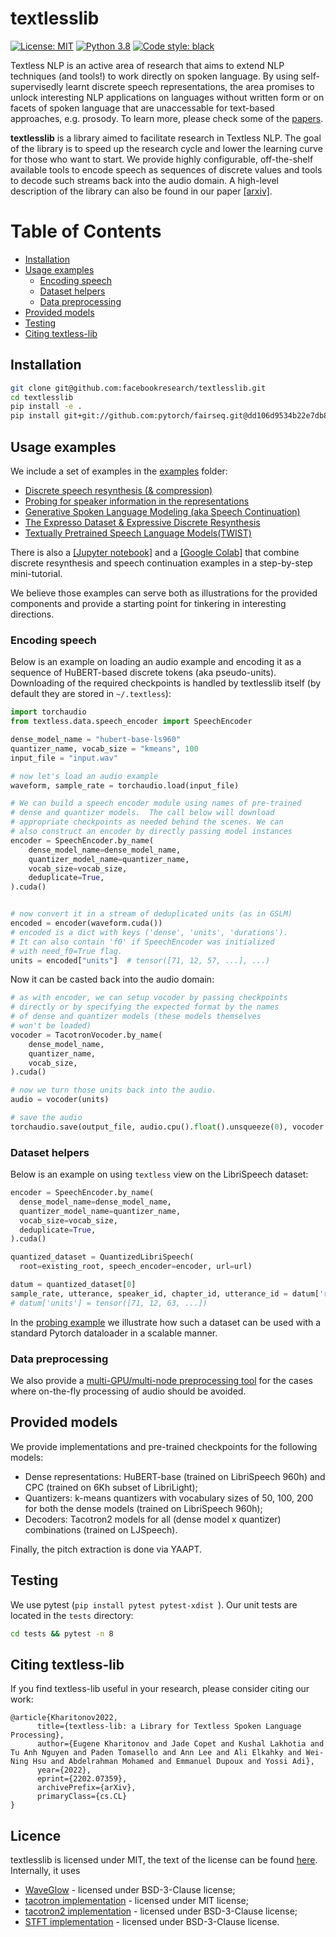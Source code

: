 # textlesslib

[![License: MIT](https://img.shields.io/badge/License-MIT-yellow.svg)](https://opensource.org/licenses/MIT) [![Python 3.8](https://img.shields.io/badge/python-3.8-blue.svg)](https://www.python.org/downloads/release/python-380/) [![Code style: black](https://img.shields.io/badge/code%20style-black-000000.svg)](https://github.com/psf/black)

Textless NLP is an active area of research that aims to extend NLP techniques (and tools!) to work directly on spoken language. By using self-supervisedly
learnt discrete speech representations, the area promises to unlock interesting NLP applications on languages without written form or on facets of spoken
language that are unaccessable for text-based approaches, e.g. prosody. To learn more, please check some of the [papers](https://speechbot.github.io/).

**textlesslib** is a library aimed to facilitate research in Textless NLP. The goal of the library is to speed up the research cycle and
lower the learning curve for those who want to start. We provide highly configurable, off-the-shelf available tools to encode speech
as sequences of discrete values and tools to decode such streams back into the audio domain. A high-level description of the library can also be
found in our paper [[arxiv]](https://arxiv.org/abs/2202.07359).


Table of Contents
=================

   * [Installation](#installation)
   * [Usage examples](#usage-examples)
      * [Encoding speech](#encoding-speech)
      * [Dataset helpers](#dataset-helpers)
      * [Data preprocessing](#data-preprocessing)
   * [Provided models](#provided-models)
   * [Testing](#testing)
   * [Citing textless-lib](#citing-textless-lib)


## Installation
```bash
git clone git@github.com:facebookresearch/textlesslib.git
cd textlesslib
pip install -e .
pip install git+git://github.com:pytorch/fairseq.git@dd106d9534b22e7db859a6b87ffd7780c38341f8
```

## Usage examples
We include a set of examples in the [examples](./examples) folder:
*  [Discrete speech resynthesis (& compression)](./examples/resynthesis/)
*  [Probing for speaker information in the representations](./examples/speaker_probing/)
*  [Generative Spoken Language Modeling (aka Speech Continuation)](./examples/gslm/)
*  [The Expresso Dataset & Expressive Discrete Resynthesis](./examples/expresso/)
*  [Textually Pretrained Speech Language Models(TWIST)](./examples/twist/)

There is also a [[Jupyter notebook]](./examples/resynthesis_and_continuation.ipynb) and a [[Google Colab]](https://colab.research.google.com/github/facebookresearch/textlesslib/blob/main/examples/resynthesis_and_continuation.ipynb) that combine discrete resynthesis and speech continuation examples in a step-by-step mini-tutorial.

We believe those examples can serve both as illustrations for the provided components and provide
a starting point for tinkering in interesting directions.

### Encoding speech
Below is an example on loading an audio example and encoding it as a sequence of HuBERT-based discrete tokens (aka pseudo-units).
Downloading of the required checkpoints is handled by textlesslib itself (by default they are stored in `~/.textless`):

```python
import torchaudio
from textless.data.speech_encoder import SpeechEncoder

dense_model_name = "hubert-base-ls960"
quantizer_name, vocab_size = "kmeans", 100
input_file = "input.wav"

# now let's load an audio example
waveform, sample_rate = torchaudio.load(input_file)

# We can build a speech encoder module using names of pre-trained
# dense and quantizer models.  The call below will download
# appropriate checkpoints as needed behind the scenes. We can
# also construct an encoder by directly passing model instances
encoder = SpeechEncoder.by_name(
    dense_model_name=dense_model_name,
    quantizer_model_name=quantizer_name,
    vocab_size=vocab_size,
    deduplicate=True,
).cuda()


# now convert it in a stream of deduplicated units (as in GSLM)
encoded = encoder(waveform.cuda())
# encoded is a dict with keys ('dense', 'units', 'durations').
# It can also contain 'f0' if SpeechEncoder was initialized
# with need_f0=True flag.
units = encoded["units"]  # tensor([71, 12, 57, ...], ...)
```
Now it can be casted back into the audio domain:

```python
# as with encoder, we can setup vocoder by passing checkpoints
# directly or by specifying the expected format by the names
# of dense and quantizer models (these models themselves
# won't be loaded)
vocoder = TacotronVocoder.by_name(
    dense_model_name,
    quantizer_name,
    vocab_size,
).cuda()

# now we turn those units back into the audio.
audio = vocoder(units)

# save the audio
torchaudio.save(output_file, audio.cpu().float().unsqueeze(0), vocoder.output_sample_rate)
```
### Dataset helpers
Below is an example on using `textless` view on the LibriSpeech dataset:
```python
encoder = SpeechEncoder.by_name(
  dense_model_name=dense_model_name,
  quantizer_model_name=quantizer_name,
  vocab_size=vocab_size,
  deduplicate=True,
).cuda()

quantized_dataset = QuantizedLibriSpeech(
  root=existing_root, speech_encoder=encoder, url=url)

datum = quantized_dataset[0]
sample_rate, utterance, speaker_id, chapter_id, utterance_id = datum['rest']
# datum['units'] = tensor([71, 12, 63, ...])
```
In the [probing example](./examples/speaker_probing/) we illustrate how such a dataset
can be used with a standard Pytorch dataloader in a scalable manner.

### Data preprocessing
We also provide a [multi-GPU/multi-node preprocessing tool](tools/distributed_transcribe/)
for the cases where on-the-fly processing of audio should be avoided.

## Provided models
We provide implementations and pre-trained checkpoints for the following models:

* Dense representations: HuBERT-base (trained on LibriSpeech 960h) and CPC (trained on 6Kh subset of LibriLight);
* Quantizers: k-means quantizers with vocabulary sizes of 50, 100, 200 for both the dense models (trained on LibriSpeech 960h);
* Decoders: Tacotron2 models for all (dense model x quantizer) combinations (trained on LJSpeech).

Finally, the pitch extraction is done via YAAPT.

## Testing
We use pytest (`pip install pytest pytest-xdist `). Our unit tests are located in the `tests` directory:
```bash
cd tests && pytest -n 8
```

## Citing textless-lib
If you find textless-lib useful in your research, please consider citing our work:
```
@article{Kharitonov2022,
      title={textless-lib: a Library for Textless Spoken Language Processing},
      author={Eugene Kharitonov and Jade Copet and Kushal Lakhotia and Tu Anh Nguyen and Paden Tomasello and Ann Lee and Ali Elkahky and Wei-Ning Hsu and Abdelrahman Mohamed and Emmanuel Dupoux and Yossi Adi},
      year={2022},
      eprint={2202.07359},
      archivePrefix={arXiv},
      primaryClass={cs.CL}
}
```

## Licence
textlesslib is licensed under MIT, the text of the license can be found [here](LICENSE).
Internally, it uses
* [WaveGlow](https://github.com/NVIDIA/waveglow) - licensed under BSD-3-Clause license;
* [tacotron implementation](https://github.com/keithito/tacotron) - licensed under MIT license;
* [tacotron2 implementation](https://github.com/NVIDIA/tacotron2) - licensed under BSD-3-Clause license;
* [STFT implementation](https://github.com/pseeth/torch-stft) - licensed under BSD-3-Clause license.
